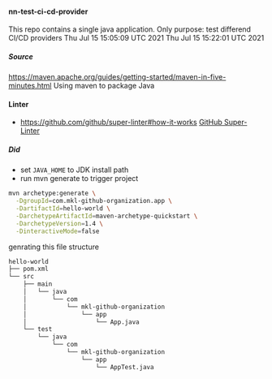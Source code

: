 #### nn-test-ci-cd-provider

This repo contains a single java application. Only purpose: test differend CI/CD providers
Thu Jul 15 15:05:09 UTC 2021
Thu Jul 15 15:22:01 UTC 2021

##### Source
https://maven.apache.org/guides/getting-started/maven-in-five-minutes.html
Using maven to package Java

#### Linter
- https://github.com/github/super-linter#how-it-works
[GitHub Super-Linter](https://github.com/nichtsnutz/nn-test-ci-cd-provider/workflows/Lint%20Code%20Base/badge.svg)

##### Did

- set `JAVA_HOME` to JDK install path
- run mvn generate to trigger project

```bash
mvn archetype:generate \
  -DgroupId=com.mkl-github-organization.app \
  -DartifactId=hello-world \
  -DarchetypeArtifactId=maven-archetype-quickstart \
  -DarchetypeVersion=1.4 \
  -DinteractiveMode=false
```

genrating this file structure
```bash
hello-world
├── pom.xml
└── src
    ├── main
    │   └── java
    │       └── com
    │           └── mkl-github-organization
    │               └── app
    │                   └── App.java
    └── test
        └── java
            └── com
                └── mkl-github-organization
                    └── app
                        └── AppTest.java
```
